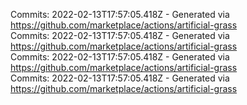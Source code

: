 Commits: 2022-02-13T17:57:05.418Z - Generated via https://github.com/marketplace/actions/artificial-grass
<br>
Commits: 2022-02-13T17:57:05.418Z - Generated via https://github.com/marketplace/actions/artificial-grass
<br>
Commits: 2022-02-13T17:57:05.418Z - Generated via https://github.com/marketplace/actions/artificial-grass
<br>
Commits: 2022-02-13T17:57:05.418Z - Generated via https://github.com/marketplace/actions/artificial-grass
<br>
